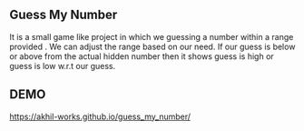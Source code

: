 Guess My Number
---------------
It is a small game like project in which we guessing a number within a range provided . We can adjust the range based on our need. If our guess is below or above from the actual hidden number then it shows guess is high or guess is low w.r.t our guess.

DEMO
-----
https://akhil-works.github.io/guess_my_number/
